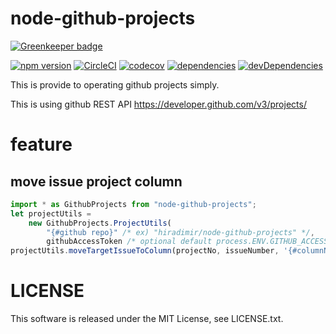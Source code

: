 # node-github-projects

[![Greenkeeper badge](https://badges.greenkeeper.io/hiradimir/node-github-projects.svg)](https://greenkeeper.io/)

[![npm version](https://badge.fury.io/js/node-github-projects.svg)](https://badge.fury.io/js/node-github-projects)
[![CircleCI](https://circleci.com/gh/hiradimir/node-github-projects/tree/master.svg?style=svg)](https://circleci.com/gh/hiradimir/node-github-projects/tree/master)
[![codecov](https://codecov.io/gh/hiradimir/node-github-projects/branch/master/graph/badge.svg)](https://codecov.io/gh/hiradimir/node-github-projects)
[![dependencies](https://david-dm.org/hiradimir/node-github-projects.svg)](https://david-dm.org/hiradimir/node-github-projects)
[![devDependencies](https://david-dm.org/hiradimir/node-github-projects/dev-status.svg)](https://david-dm.org/hiradimir/node-github-projects#info=devDependencies)


This is provide to operating github projects simply.


This is using github REST API https://developer.github.com/v3/projects/


# feature

## move issue project column

```js
import * as GithubProjects from "node-github-projects";
let projectUtils = 
	new GithubProjects.ProjectUtils(
		"{#github repo}" /* ex) "hiradimir/node-github-projects" */, 
		githubAccessToken /* optional default process.ENV.GITHUB_ACCESS_TOKEN */);
projectUtils.moveTargetIssueToColumn(projectNo, issueNumber, '{#columnName}')
```

# LICENSE

This software is released under the MIT License, see LICENSE.txt.

